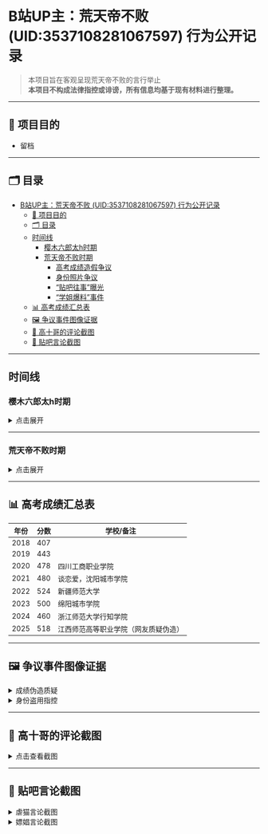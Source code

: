 # B站UP主：荒天帝不败 (UID:3537108281067597) 行为公开记录

> 本项目旨在客观呈现荒天帝不败的言行举止  
> **本项目不构成法律指控或诽谤，所有信息均基于现有材料进行整理。**

---

## 📌 项目目的

- 留档

---

## 🗂️ 目录

- [B站UP主：荒天帝不败 (UID:3537108281067597) 行为公开记录](#b站up主荒天帝不败-uid3537108281067597-行为公开记录)
  - [📌 项目目的](#-项目目的)
  - [🗂️ 目录](#️-目录)
  - [时间线](#时间线)
    - [樱木六郎太h时期](#樱木六郎太h时期)
    - [荒天帝不败时期](#荒天帝不败时期)
      - [高考成绩造假争议](#高考成绩造假争议)
      - [身份照片争议](#身份照片争议)
      - [“贴吧往事”曝光](#贴吧往事曝光)
      - [“学姐爆料”事件](#学姐爆料事件)
  - [📊 高考成绩汇总表](#-高考成绩汇总表)
  - [🖼️ 争议事件图像证据](#️-争议事件图像证据)
  - [💬 高十哥的评论截图](#-高十哥的评论截图)
  - [📂 贴吧言论截图](#-贴吧言论截图)

---

## 时间线

### 樱木六郎太h时期

<details>
<summary>点击展开</summary>

- **2023年7月初**，B站出现UP主“樱木六郎太h”(UID:279683248，现已注销)，发布五次高考失败相关视频，自称读了八年高中。
- 因复读多次被戏称为“高八哥”，在直播中曾承认嫖娼，后又否认。
- 粉丝发现其言行矛盾，好色、傲慢、虚伪。
- 后发生“宁婉婉事件”，被问到长相后注销账号。

📎 补档视频链接: https://www.bilibili.com/video/BV1VP411C7B6

</details>

---

### 荒天帝不败时期

<details>
<summary>点击展开</summary>

- **2025年6月初**，UP主“荒天帝不败”出现，发布自己第八次高考失败视频，自称高十复读生。
- 自称目前体重240斤，在职业高中重新读高一。
- 声称自己拥有“中国顶级文科思维”，目标为考上985。
- 频繁发布关于“班级小屁孩”、“语文之星”等自夸内容。
- 语出惊人，如“不知安禄山是谁”、“DeepSeek是啥”等常识错误。
- ID来源为辰东小说《完美世界》，直播中频繁引用网络小说设定。

#### 高考成绩造假争议
- 自称2025年高考成绩为518分，被江西师范高等职业学院录取。
- 网友发现截图疑似P图，短信打码省份为浙江，成绩页面为四川。
- 回应称为追“丁香般的姑娘”去浙江，实则隐瞒父母继续复读。

#### 身份照片争议
- 发布“本人生活照”与家人合影，引网友质疑亲密程度不当。
- 被扒出其使用的照片为他人“武术师兄”的生活照。

#### “贴吧往事”曝光
- 怀念2019年贴吧发帖经历，自证与贴吧账号“高五哥”相关。
- 网友发现其未参加2025年高考，抄袭他人真实复读经历。

#### “学姐爆料”事件
- 2025年8月4日：自称其“学姐”的网友曝光其真实身份，并声称遭其威胁。
- 网友发现该爆料人曾反复修改立场，动机存疑。
- 2025年8月6日：“高十哥”本人承认伪造经历、冒用照片与身份，以“吃流量钱”为目的。

📎 视频地址：https://www.bilibili.com/video/BV1VGt5zUEmU

</details>

---

## 📊 高考成绩汇总表

| 年份 | 分数 | 学校/备注                            |
|------|------|--------------------------------------|
| 2018 | 407  |                                      |
| 2019 | 443  |                                      |
| 2020 | 478  | 四川工商职业学院                    |
| 2021 | 480  | 谈恋爱，沈阳城市学院                |
| 2022 | 524  | 新疆师范大学                        |
| 2023 | 500  | 绵阳城市学院                        |
| 2024 | 460  | 浙江师范大学行知学院                |
| 2025 | 518  | 江西师范高等职业学院（网友质疑伪造） |

---

## 🖼️ 争议事件图像证据

<details>
<summary>成绩伪造质疑</summary>

![对高十哥成绩质疑图片](./picture/0daf4fc5d8e69de37bad1d95fcfa2b73.png)

</details>

<details>
<summary>身份盗用指控</summary>

![网友的指控](./picture/8875c9b83572ff8384fc238d6eadc880.png)

</details>

---

## 💬 高十哥的评论截图

<details>
<summary>点击查看截图</summary>

- 自称四川大学体育生  
  ![四川大学体育生](./picture/b66a30139ef1976db3772106c5b99800.png)

- 评论创学内容  
  ![创学言论](./picture/e2b5f4e9dbe201e9596138a6f0b25a03.png)

- 歧视专科生言论  
  ![歧视专科生](./picture/105f73fa6577955316b52b6ba7273d92.png)

</details>

---

## 📂 贴吧言论截图

<details>
<summary>虐猫言论截图</summary>

![虐猫言论1](./picture/IMG_5117.png)  
![虐猫言论2](./picture/IMG_5162.jpg)  
![虐猫言论3](./picture/IMG_5114.jpg)

</details>

<details>
<summary>嫖娼言论截图</summary>

![pc言论1](./picture/IMG_5163.jpg)  
![pc言论2](./picture/IMG_5160.jpg)

</details>
